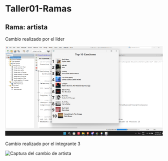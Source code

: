 # Taller01-Ramas

## Rama: artista
Cambio realizado por el lider

![Captura del cambio de titulo](/TopMusical/TopMusical/assets/captura_titulo.png)





Cambio realizado por el integrante 3

![Captura del cambio de artista](/TopMusical/TopMusical/assets/Cambio.png)


